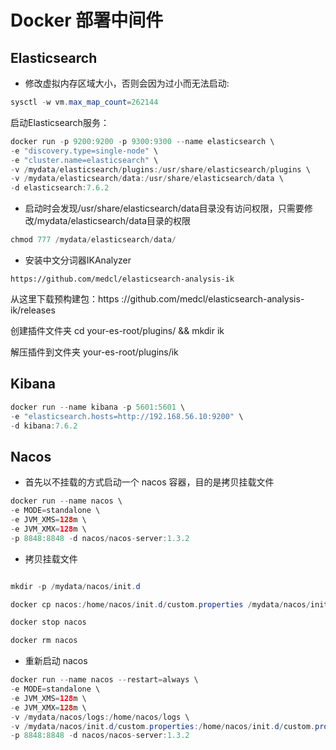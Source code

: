 # Docker 部署中间件

## Elasticsearch

- 修改虚拟内存区域大小，否则会因为过小而无法启动:

```java
sysctl -w vm.max_map_count=262144
```

启动Elasticsearch服务：

```java
docker run -p 9200:9200 -p 9300:9300 --name elasticsearch \
-e "discovery.type=single-node" \
-e "cluster.name=elasticsearch" \
-v /mydata/elasticsearch/plugins:/usr/share/elasticsearch/plugins \
-v /mydata/elasticsearch/data:/usr/share/elasticsearch/data \
-d elasticsearch:7.6.2
```

- 启动时会发现/usr/share/elasticsearch/data目录没有访问权限，只需要修改/mydata/elasticsearch/data目录的权限

```java
chmod 777 /mydata/elasticsearch/data/
```

- 安装中文分词器IKAnalyzer

`https://github.com/medcl/elasticsearch-analysis-ik`

从这里下载预构建包：https ://github.com/medcl/elasticsearch-analysis-ik/releases

创建插件文件夹 cd your-es-root/plugins/ && mkdir ik

解压插件到文件夹 your-es-root/plugins/ik

## Kibana

```java
docker run --name kibana -p 5601:5601 \
-e "elasticsearch.hosts=http://192.168.56.10:9200" \
-d kibana:7.6.2
```

## Nacos

- 首先以不挂载的方式启动一个 nacos 容器，目的是拷贝挂载文件

```java
docker run --name nacos \
-e MODE=standalone \
-e JVM_XMS=128m \
-e JVM_XMX=128m \
-p 8848:8848 -d nacos/nacos-server:1.3.2
```

- 拷贝挂载文件

```java

mkdir -p /mydata/nacos/init.d

docker cp nacos:/home/nacos/init.d/custom.properties /mydata/nacos/init.d

docker stop nacos

docker rm nacos

```

- 重新启动 nacos

```java
docker run --name nacos --restart=always \
-e MODE=standalone \
-e JVM_XMS=128m \
-e JVM_XMX=128m \
-v /mydata/nacos/logs:/home/nacos/logs \
-v /mydata/nacos/init.d/custom.properties:/home/nacos/init.d/custom.properties \
-p 8848:8848 -d nacos/nacos-server:1.3.2
```
